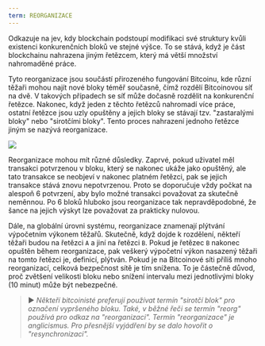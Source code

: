 ```yaml
---
term: REORGANIZACE
---
```


Odkazuje na jev, kdy blockchain podstoupí modifikaci své struktury kvůli existenci konkurenčních bloků ve stejné výšce. To se stává, když je část blockchainu nahrazena jiným řetězcem, který má větší množství nahromaděné práce.

Tyto reorganizace jsou součástí přirozeného fungování Bitcoinu, kde různí těžaři mohou najít nové bloky téměř současně, čímž rozdělí Bitcoinovou síť na dvě. V takových případech se síť může dočasně rozdělit na konkurenční řetězce. Nakonec, když jeden z těchto řetězců nahromadí více práce, ostatní řetězce jsou uzly opuštěny a jejich bloky se stávají tzv. "zastaralými bloky" nebo "sirotčími bloky". Tento proces nahrazení jednoho řetězce jiným se nazývá reorganizace.

![](../../dictionnaire/assets/9.png)

Reorganizace mohou mít různé důsledky. Zaprvé, pokud uživatel měl transakci potvrzenou v bloku, který se nakonec ukáže jako opuštěný, ale tato transakce se neobjeví v nakonec platném řetězci, pak se jejich transakce stává znovu nepotvrzenou. Proto se doporučuje vždy počkat na alespoň 6 potvrzení, aby bylo možné transakci považovat za skutečně neměnnou. Po 6 bloků hluboko jsou reorganizace tak nepravděpodobné, že šance na jejich výskyt lze považovat za prakticky nulovou.

Dále, na globální úrovni systému, reorganizace znamenají plýtvání výpočetním výkonem těžařů. Skutečně, když dojde k rozdělení, někteří těžaři budou na řetězci `A` a jiní na řetězci `B`. Pokud je řetězec `B` nakonec opuštěn během reorganizace, pak veškerý výpočetní výkon nasazený těžaři na tomto řetězci je, definicí, plýtván. Pokud je na Bitcoinové síti příliš mnoho reorganizací, celková bezpečnost sítě je tím snížena. To je částečně důvod, proč zvětšení velikosti bloku nebo snížení intervalu mezi jednotlivými bloky (10 minut) může být nebezpečné.

> ► *Někteří bitcoinisté preferují používat termín "sirotčí blok" pro označení vypršeného bloku. Také, v běžné řeči se termín "reorg" používá pro odkaz na "reorganizaci". Termín "reorganizace" je anglicismus. Pro přesnější vyjádření by se dalo hovořit o "resynchronizaci".*
